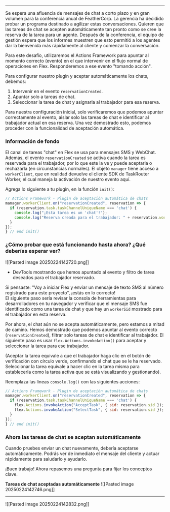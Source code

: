 
---

Se espera una afluencia de mensajes de chat a corto plazo y en gran volumen para la conferencia anual de FeatherCorp. La gerencia ha decidido probar un programa destinado a agilizar estas conversaciones. Quieren que las tareas de chat se acepten automáticamente tan pronto como se cree la reserva de la tarea para un agente. Después de la conferencia, el equipo de gestión espera que los informes muestren que esto permitió a los agentes dar la bienvenida más rápidamente al cliente y comenzar la conversación.

Para este desafío, utilizaremos el Actions Framework para apuntar al momento correcto (evento) en el que intervenir en el flujo normal de operaciones en Flex. Responderemos a ese evento "tomando acción".

Para configurar nuestro plugin y aceptar automáticamente los chats, debemos:

1. Intervenir en el evento `reservationCreated`.
2. Apuntar solo a tareas de chat.
3. Seleccionar la tarea de chat y asignarla al trabajador para esa reserva.

Para nuestra configuración inicial, solo verificaremos que podemos apuntar correctamente al evento, aislar solo las tareas de chat e identificar al trabajador actual en esa reserva. Una vez demostrado esto, podemos proceder con la funcionalidad de aceptación automática.

### Información de fondo

El canal de tareas "chat" en Flex se usa para mensajes SMS y WebChat. Además, el evento `reservationCreated` se activa cuando la tarea es reservada para el trabajador, por lo que este la ve y puede aceptarla o rechazarla (en circunstancias normales). El objeto `manager` tiene acceso a `workerClient`, que en realidad devuelve el cliente SDK de TaskRouter Worker, el cual maneja la activación de nuestro evento aquí.

Agrega lo siguiente a tu plugin, en la función `init()`:

```javascript
// Actions Framework - Plugin de aceptación automática de chats
manager.workerClient.on("reservationCreated", reservation => {
  if (reservation.task.taskChannelUniqueName === 'chat') {
    console.log("¡Esta tarea es un 'chat'!");       
    console.log("Reserva creada para el trabajador: " + reservation.workerSid);
  }
});
} // end init()
```

### ¿Cómo probar que está funcionando hasta ahora? ¿Qué deberías esperar ver?

![[Pasted image 20250224142720.png]]

- DevTools mostrando que hemos apuntado al evento y filtro de tarea deseados para el trabajador reservado.

Si pensaste: "Voy a iniciar Flex y enviar un mensaje de texto SMS al número registrado para este proyecto", ¡estás en lo correcto!  
El siguiente paso sería revisar la consola de herramientas para desarrolladores en tu navegador y verificar que el mensaje SMS fue identificado como una tarea de chat y que hay un `workerSid` mostrado para el trabajador en esta reserva.

Por ahora, el chat aún no se acepta automáticamente, pero estamos a mitad de camino. Hemos demostrado que podemos apuntar al evento correcto (`reservationCreated`), filtrar solo tareas de chat e identificar al trabajador. El siguiente paso es usar `flex.Actions.invokeAction()` para aceptar y seleccionar la tarea para ese trabajador.

(Aceptar la tarea equivale a que el trabajador haga clic en el botón de verificación con círculo verde, confirmando el chat que se le ha reservado. Seleccionar la tarea equivale a hacer clic en la tarea misma para establecerla como la tarea activa que se está visualizando y gestionando).

Reemplaza las líneas `console.log()` con las siguientes acciones:

```javascript
// Actions Framework - Plugin de aceptación automática de chats
manager.workerClient.on("reservationCreated", reservation => {
  if (reservation.task.taskChannelUniqueName === 'chat') {
    flex.Actions.invokeAction("AcceptTask", { sid: reservation.sid });
    flex.Actions.invokeAction("SelectTask", { sid: reservation.sid });       
  }
});
} // end init()
```

### Ahora las tareas de chat se aceptan automáticamente

Cuando pruebes enviar un chat nuevamente, debería aceptarse automáticamente. Podrás ver de inmediato el mensaje del cliente y actuar rápidamente para saludarlo y ayudarlo.

¡Buen trabajo! Ahora repasemos una pregunta para fijar los conceptos clave.

**Tareas de chat aceptadas automáticamente**
![[Pasted image 20250224142746.png]]

---

![[Pasted image 20250224142832.png]]
